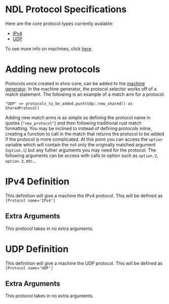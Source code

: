 # NDL Protocol Specifications

Here are the core protocol types currently avalable:

- [IPv4](#ipv4)
- [UDP](#udp)

To see more info on machines, click [here](Machines.md).

# Adding new protocols

Protocols once created in elvis-core, can be added to the [machine generator](../generating/machine_generator.rs). In the machine generator, the protocol selector works off of a match statement. The following is an example of a match arm for a protocol.
```
"UDP" => protocols_to_be_added.push(Udp::new_shared() as SharedProtocol)
```
Adding new match arms is as simple as defining the protocol name in quotes (`"new_protocol"`) and then following traditional rust match formatting. You may be inclined to instead of defining protocols inline, creating a function to call in the match that returns the protocol to be added if the protocol is more complicated. At this point you can access the `option` variable which will contain the not only the originally matched argument (`option.1`) but any futher arguments you may need for the protocol. The following arguments can be access with calls to option such as `option.2`, `option.3`, etc...

# <a id="ipv4"></a> IPv4 Definition

This definition will give a machine the IPv4 protocol. This will be defined as `[Protocol name='IPv4']`

## Extra Arguments

This protocol takes in no extra arguments.

# <a id="udp"></a> UDP Definition

This definition will give a machine the UDP protocol. This will be defined as `[Protocol name='UDP']`

## Extra Arguments

This protocol takes in no extra arguments.
